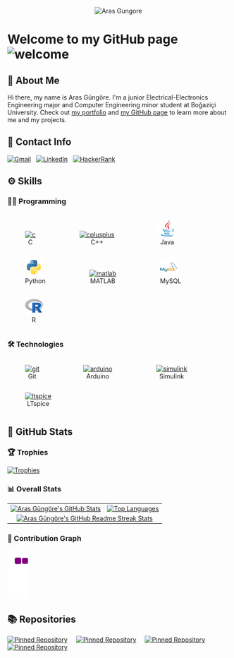 <p align="center">
  <img src="https://raw.githubusercontent.com/arasgungore/arasgungore/main/gifs/Aras_Gungore.gif" alt="Aras Gungore" width="433" height"74" />
</p>


# Welcome to my GitHub page  <img src="https://raw.githubusercontent.com/arasgungore/arasgungore/main/gifs/waving_hand.gif" alt="welcome" width="33" height="33" />


## 👤 About Me

Hi there, my name is Aras Güngöre. I'm a junior Electrical-Electronics Engineering major and Computer Engineering minor student at Boğaziçi University. Check out [my portfolio](https://arasgungore.github.io) and [my GitHub page](https://github.com/arasgungore?tab=repositories) to learn more about me and my projects.



## 📇 Contact Info

[![Gmail](https://img.shields.io/badge/-arasgungore09-f14336?style=flat&logo=Gmail&logoColor=white&link=mailto:arasgungore09@gmail.com)](mailto:arasgungore09@gmail.com)
&nbsp;
[![LinkedIn](https://img.shields.io/badge/-arasgungore-007bb6?style=flat&logo=Linkedin&logoColor=white&link=https://www.linkedin.com/in/arasgungore)](https://www.linkedin.com/in/arasgungore)
&nbsp;
[![HackerRank](https://img.shields.io/badge/-arasgungore-00ea64?style=flat&logo=Hackerrank&logoColor=white&link=https://www.hackerrank.com/arasgungore)](https://www.hackerrank.com/arasgungore)



## ⚙ Skills

### 👨‍💻 Programming

<div style="text-align:left;">
  <figure class="item" style="display:inline-block;">
    <a href="https://www.cprogramming.com" target="_blank" rel="noreferrer"> <img src="https://raw.githubusercontent.com/arasgungore/arasgungore/main/icons/c.svg" alt="c" width="40" height="40" /> </a>
    <figcaption style="text-align:center;">C</figcaption>
  </figure>
  &nbsp; &nbsp;

  <figure class="item" style="display:inline-block;">
    <a href="https://www.cplusplus.com" target="_blank" rel="noreferrer"> <img src="https://raw.githubusercontent.com/arasgungore/arasgungore/main/icons/cplusplus.svg" alt="cplusplus" width="40" height="40" /> </a>
    <figcaption style="text-align:center;">C++</figcaption>
  </figure>
  &nbsp; &nbsp;

  <figure class="item" style="display:inline-block;">
    <a href="https://www.java.com" target="_blank" rel="noreferrer"> <img src="https://raw.githubusercontent.com/devicons/devicon/master/icons/java/java-original.svg" alt="java" width="40" height="40" /> </a>
    <figcaption style="text-align:center;">Java</figcaption>
  </figure>
  &nbsp; &nbsp;

  <figure class="item" style="display:inline-block;">
    <a href="https://www.python.org" target="_blank" rel="noreferrer"> <img src="https://raw.githubusercontent.com/devicons/devicon/master/icons/python/python-original.svg" alt="python" width="40" height="40" /> </a>
    <figcaption style="text-align:center;">Python</figcaption>
  </figure>
  &nbsp; &nbsp;

  <figure class="item" style="display:inline-block;">
    <a href="https://www.mathworks.com" target="_blank" rel="noreferrer"> <img src="https://raw.githubusercontent.com/arasgungore/arasgungore/main/icons/matlab.svg" alt="matlab" width="40" height="40" /> </a>
    <figcaption style="text-align:center;">MATLAB</figcaption>
  </figure>
  &nbsp; &nbsp;

  <figure class="item" style="display:inline-block;">
    <a href="https://www.mysql.com" target="_blank" rel="noreferrer"> <img src="https://raw.githubusercontent.com/devicons/devicon/master/icons/mysql/mysql-original-wordmark.svg" alt="mysql" width="40" height="40" /> </a>
    <figcaption style="text-align:center;">MySQL</figcaption>
  </figure>
  &nbsp; &nbsp;

  <figure class="item" style="display:inline-block;">
    <a href="https://www.r-project.org" target="_blank" rel="noreferrer"> <img src="https://raw.githubusercontent.com/devicons/devicon/master/icons/r/r-original.svg" alt="r" width="40" height="40" /> </a>
    <figcaption style="text-align:center;">R</figcaption>
  </figure>
</div>


### 🛠 Technologies

<div style="text-align:left;">
  <figure class="item" style="display:inline-block;">
    <a href="https://git-scm.com" target="_blank" rel="noreferrer"> <img src="https://raw.githubusercontent.com/arasgungore/arasgungore/main/icons/git.svg" alt="git" width="40" height="40" /> </a>
    <figcaption style="text-align:center;">Git</figcaption>
  </figure>
  &nbsp; &nbsp;

  <figure class="item" style="display:inline-block;">
    <a href="https://www.arduino.cc" target="_blank" rel="noreferrer"> <img src="https://raw.githubusercontent.com/arasgungore/arasgungore/main/icons/arduino.svg" alt="arduino" width="40" height="40" /> </a>
    <figcaption style="text-align:center;">Arduino</figcaption>
  </figure>
  &nbsp; &nbsp;

  <figure class="item" style="display:inline-block;">
    <a href="https://www.mathworks.com/products/simulink.html" target="_blank" rel="noreferrer"> <img src="https://raw.githubusercontent.com/arasgungore/arasgungore/main/icons/simulink.svg" alt="simulink" width="40" height="40" /> </a>
    <figcaption style="text-align:center;">Simulink</figcaption>
  </figure>
  &nbsp; &nbsp;

  <figure class="item" style="display:inline-block;">
    <a href="https://www.analog.com/en/design-center/design-tools-and-calculators/ltspice-simulator.html" target="_blank" rel="noreferrer"> <img src="https://raw.githubusercontent.com/arasgungore/arasgungore/main/icons/ltspice.svg" alt="ltspice" width="40" height="40" /> </a>
    <figcaption style="text-align:center;">LTspice</figcaption>
  </figure>
</div>



## 📍 GitHub Stats

### 🏆 Trophies

[![Trophies](https://github-profile-trophy.vercel.app/?username=arasgungore&no-frame=true&no-bg=true&theme=juicyfresh&column=5&margin-w=5&margin-h=5)](https://github.com/ryo-ma/github-profile-trophy)


### 📊 Overall Stats

<table>
  <tr>
    <td>
      <a href="https://github.com/anuraghazra/github-readme-stats"> <img src="https://github-readme-stats.vercel.app/api?username=arasgungore&hide_border=true&show_icons=true" alt="Aras Güngöre's GitHub Stats" /> </a>
    </td>
    <td>
      <a href="https://github.com/anuraghazra/github-readme-stats"> <img src="https://github-readme-stats.vercel.app/api/top-langs/?username=arasgungore&hide_border=true&langs_count=8&layout=compact" alt="Top Languages" /> </a>
    </td>
  </tr>
  <tr>
    <td colspan=2 align="center">
      <a href="https://git.io/streak-stats"> <img src="http://github-readme-streak-stats.herokuapp.com?user=arasgungore&hide_border=true&background=f6f8fa&currStreakLabel=000000&date_format=j%20M%5B%20Y%5D" alt="Aras Güngöre's GitHub Readme Streak Stats" /> </a>
    </td>
  </tr>
</table>


### 🐍 Contribution Graph

![Snake Game](https://github.com/arasgungore/arasgungore/blob/output/github-snake.gif)



## 📚 Repositories

[![Pinned Repository](https://github-readme-stats.vercel.app/api/pin/?username=arasgungore&repo=console-games)](https://github.com/arasgungore/console-games)
&nbsp; &nbsp;
[![Pinned Repository](https://github-readme-stats.vercel.app/api/pin/?username=arasgungore&repo=vga-based-screensaver)](https://github.com/arasgungore/vga-based-screensaver)
&nbsp; &nbsp;
[![Pinned Repository](https://github-readme-stats.vercel.app/api/pin/?username=arasgungore&repo=coursera-NLP)](https://github.com/arasgungore/coursera-NLP)
&nbsp; &nbsp;
[![Pinned Repository](https://github-readme-stats.vercel.app/api/pin/?username=arasgungore&repo=frequency-response)](https://github.com/arasgungore/frequency-response)
